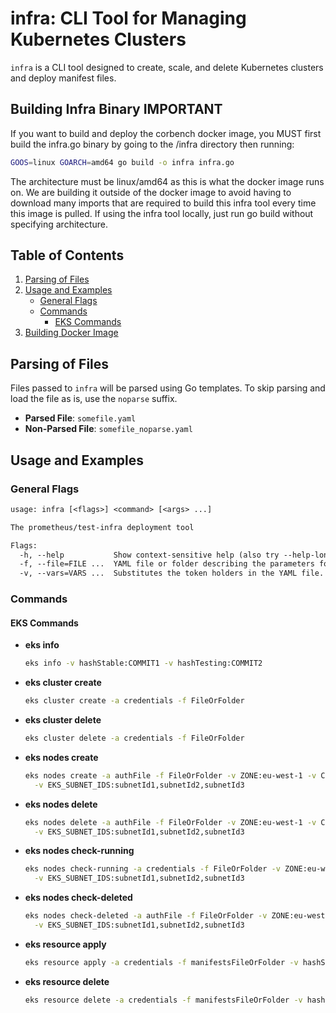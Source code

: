 # infra: CLI Tool for Managing Kubernetes Clusters

`infra` is a CLI tool designed to create, scale, and delete Kubernetes clusters and deploy manifest files.

## Building Infra Binary IMPORTANT

If you want to build and deploy the corbench docker image, you MUST first build the infra.go binary by going to the /infra directory then running:

```bash
GOOS=linux GOARCH=amd64 go build -o infra infra.go
```

The architecture must be linux/amd64 as this is what the docker image runs on.
We are building it outside of the docker image to avoid having to download many imports that are required to build this infra tool every time this image is pulled. If using the infra tool locally, just run go build without specifying architecture.

## Table of Contents

1. [Parsing of Files](#parsing-of-files)
2. [Usage and Examples](#usage-and-examples)
   - [General Flags](#general-flags)
   - [Commands](#commands)
     - [EKS Commands](#eks-commands)
3. [Building Docker Image](#building-docker-image)

## Parsing of Files

Files passed to `infra` will be parsed using Go templates. To skip parsing and load the file as is, use the `noparse` suffix.

- **Parsed File**: `somefile.yaml`
- **Non-Parsed File**: `somefile_noparse.yaml`

## Usage and Examples

### General Flags

```txt
usage: infra [<flags>] <command> [<args> ...]

The prometheus/test-infra deployment tool

Flags:
  -h, --help           Show context-sensitive help (also try --help-long and --help-man).
  -f, --file=FILE ...  YAML file or folder describing the parameters for the object that will be deployed.
  -v, --vars=VARS ...  Substitutes the token holders in the YAML file. Follows standard Go template formatting (e.g., {{ .hashStable }}).
```

### Commands

#### EKS Commands

- **eks info**
  ```bash
  eks info -v hashStable:COMMIT1 -v hashTesting:COMMIT2
  ```

- **eks cluster create**
  ```bash
  eks cluster create -a credentials -f FileOrFolder
  ```

- **eks cluster delete**
  ```bash
  eks cluster delete -a credentials -f FileOrFolder
  ```

- **eks nodes create**
  ```bash
  eks nodes create -a authFile -f FileOrFolder -v ZONE:eu-west-1 -v CLUSTER_NAME:test \
    -v EKS_SUBNET_IDS:subnetId1,subnetId2,subnetId3
  ```

- **eks nodes delete**
  ```bash
  eks nodes delete -a authFile -f FileOrFolder -v ZONE:eu-west-1 -v CLUSTER_NAME:test \
    -v EKS_SUBNET_IDS:subnetId1,subnetId2,subnetId3
  ```

- **eks nodes check-running**
  ```bash
  eks nodes check-running -a credentials -f FileOrFolder -v ZONE:eu-west-1 -v CLUSTER_NAME:test \
    -v EKS_SUBNET_IDS:subnetId1,subnetId2,subnetId3
  ```

- **eks nodes check-deleted**
  ```bash
  eks nodes check-deleted -a authFile -f FileOrFolder -v ZONE:eu-west-1 -v CLUSTER_NAME:test \
    -v EKS_SUBNET_IDS:subnetId1,subnetId2,subnetId3
  ```

- **eks resource apply**
  ```bash
  eks resource apply -a credentials -f manifestsFileOrFolder -v hashStable:COMMIT1 -v hashTesting:COMMIT2
  ```

- **eks resource delete**
  ```bash
  eks resource delete -a credentials -f manifestsFileOrFolder -v hashStable:COMMIT1 -v hashTesting:COMMIT2
  ```
